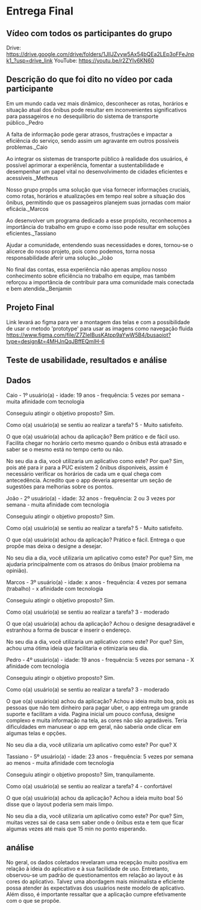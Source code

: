 # Entrega Final

## Vídeo com todos os participantes do grupo
Drive: https://drive.google.com/drive/folders/1JllJZvyw5Ax54bQEa2LEp3oFFeJnpk1_?usp=drive_link
YouTube: https://youtu.be/r2ZYIv6KN60

## Descrição do que foi dito no vídeo por cada participante
Em um mundo cada vez mais dinâmico, desconhecer as rotas, horários e situação atual dos ônibus pode resultar em inconvenientes significativos para passageiros e no desequilíbrio do sistema de transporte público._Pedro

A falta de informação pode gerar atrasos, frustrações e impactar a eficiência do serviço, sendo assim um agravante em outros possíveis problemas._Caio

Ao integrar os sistemas de transporte público à realidade dos usuários, é possível aprimorar a experiência, fomentar a sustentabilidade e desempenhar um papel vital no desenvolvimento de cidades eficientes e acessíveis._Metheus

Nosso grupo propôs uma solução que visa fornecer informações cruciais, como rotas, horários e atualizações em tempo real sobre a situação dos ônibus, permitindo que os passageiros planejem suas jornadas com maior eficácia._Marcos

Ao desenvolver um programa dedicado a esse propósito, reconhecemos a importância do trabalho em grupo e como isso pode resultar em soluções eficientes._Tassiano

Ajudar a comunidade, entendendo suas necessidades e dores, tornou-se o alicerce do nosso projeto, pois como podemos, torna nossa responsabilidade aferir uma solução._João

No final das contas, essa experiência não apenas ampliou nosso conhecimento sobre eficiência no trabalho em equipe, mas também reforçou a importância de contribuir para uma comunidade mais conectada e bem atendida._Benjamin

## Projeto Final
Link levará ao figma para ver a montagem das telas e com a possibilidade de usar o metodo 'prototype' para usar as imagens como navegação fluida
https://www.figma.com/file/Z7ZIeIBusKAtpp9aYwW5B4/busaoiot?type=design&t=4MHJnQqJBffEQmIH-6

## Teste de usabilidade, resultados e análise

## Dados

Caio - 1º usuário(a) - idade: 19 anos - frequência: 5 vezes por semana - muita afinidade com tecnologia

Conseguiu atingir o objetivo proposto? 
Sim.

Como o(a) usuário(a) se sentiu ao realizar a tarefa? 
5 - Muito satisfeito.

O que o(a) usuário(a) achou da aplicação?
Bem prático e de fácil uso. Facilita chegar no horário certo mesmo quando o ônibus está atrasado e saber se o mesmo está no tempo certo ou não.

No seu dia a dia, você utilizaria um aplicativo como este? Por que? 
Sim, pois até para ir para a PUC existem 2 ônibus disponiveis, assim é necessário verificar os horários de cada um e qual chega com antecedência. Acredito que o app deveria apresentar um seção de sugestões para melhorias sobre os pontos.

João - 2º usuário(a) - idade: 32 anos - frequência: 2 ou 3 vezes por semana - muita afinidade com tecnologia

Conseguiu atingir o objetivo proposto? 
Sim.

Como o(a) usuário(a) se sentiu ao realizar a tarefa? 
5 - Muito satisfeito.

O que o(a) usuário(a) achou da aplicação?
Prático e fácil. Entrega o que propõe mas deixa o designe a desejar.

No seu dia a dia, você utilizaria um aplicativo como este? Por que? 
Sim, me ajudaria principalmente com os atrasos do ônibus (maior problema na opinião).

Marcos - 3º usuário(a) - idade: x anos - frequência: 4 vezes por semana (trabalho) - x afinidade com tecnologia

Conseguiu atingir o objetivo proposto? 
Sim.

Como o(a) usuário(a) se sentiu ao realizar a tarefa? 
3 - moderado

O que o(a) usuário(a) achou da aplicação?
Achou o designe desagradável e estranhou a forma de buscar e inserir o endereço.

No seu dia a dia, você utilizaria um aplicativo como este? Por que? 
Sim, achou uma ótima ideia que facilitaria e otimizaria seu dia.

Pedro - 4º usuário(a) - idade: 19 anos - frequência: 5 vezes por semana - X afinidade com tecnologia

Conseguiu atingir o objetivo proposto? 
Sim.

Como o(a) usuário(a) se sentiu ao realizar a tarefa? 
3 - moderado

O que o(a) usuário(a) achou da aplicação?
Achou a ideia muito boa, pois as pessoas que não tem dinheiro para pagar uber, o app entrega um grande suporte e facilitam a vida. Pagina inicial um pouco confusa, designe complexo e muita informação na tela, as cores não são agradáveis. Teria dificuldades em manusear o app em geral, não saberia onde clicar em algumas telas e opções.

No seu dia a dia, você utilizaria um aplicativo como este? Por que? 
X

Tassiano - 5º usuário(a) - idade: 23 anos - frequência: 5 vezes por semana ao menos - muita afinidade com tecnologia

Conseguiu atingir o objetivo proposto? 
Sim, tranquilamente.

Como o(a) usuário(a) se sentiu ao realizar a tarefa? 
4 - confortável

O que o(a) usuário(a) achou da aplicação?
Achou a ideia muito boa! Só disse que o layout poderia sem mais limpo.

No seu dia a dia, você utilizaria um aplicativo como este? Por que? 
Sim, muitas vezes sai de casa sem saber onde o ônibus esta e tem que ficar algumas vezes até mais que 15 min no ponto esperando.

## análise

No geral, os dados coletados revelaram uma recepção muito positiva em relação à ideia do aplicativo e à sua facilidade de uso. Entretanto, observou-se um padrão de questionamentos em relação ao layout e às cores do aplicativo. Talvez uma abordagem mais minimalista e eficiente possa atender às expectativas dos usuários neste modelo de aplicativo. Além disso, é importante ressaltar que a aplicação cumpre efetivamente com o que se propõe.
